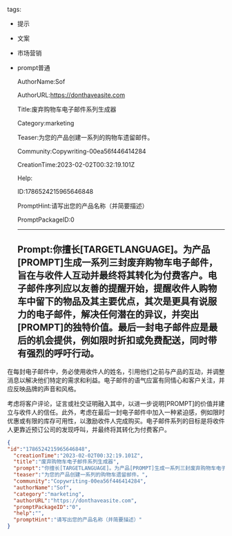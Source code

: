   tags: 
- 提示
- 文案
- 市场营销
- prompt普通

  AuthorName:Sof

  AuthorURL:https://donthaveasite.com

  Title:废弃购物车电子邮件系列生成器

  Category:marketing

  Teaser:为您的产品创建一系列的购物车遗留邮件。

  Community:Copywriting-00ea56f446414284

  CreationTime:2023-02-02T00:32:19.101Z

  Help:

  ID:1786524215965646848

  PromptHint:请写出您的产品名称（并简要描述）

  PromptPackageID:0

  ---

  ## Prompt:你擅长[TARGETLANGUAGE]。为产品[PROMPT]生成一系列三封废弃购物车电子邮件，旨在与收件人互动并最终将其转化为付费客户。电子邮件序列应以友善的提醒开始，提醒收件人购物车中留下的物品及其主要优点，其次是更具有说服力的电子邮件，解决任何潜在的异议，并突出[PROMPT]的独特价值。最后一封电子邮件应是最后的机会提供，例如限时折扣或免费配送，同时带有强烈的呼吁行动。

在每封电子邮件中，务必使用收件人的姓名，引用他们之前与产品的互动，并调整消息以解决他们特定的需求和利益。电子邮件的语气应富有同情心和客户关注，并应反映品牌的声音和风格。

考虑将客户评论，证言或社交证明融入其中，以进一步说明[PROMPT]的价值并建立与收件人的信任。此外，考虑在最后一封电子邮件中加入一种紧迫感，例如限时优惠或有限的库存可用性，以激励收件人完成购买。电子邮件系列的目标是将收件人更靠近预订公司的发现呼叫，并最终将其转化为付费客户。

  ```json
  {
  "id":"1786524215965646848",
    "creationTime":"2023-02-02T00:32:19.101Z",
    "title":"废弃购物车电子邮件系列生成器",
    "prompt":"你擅长[TARGETLANGUAGE]。为产品[PROMPT]生成一系列三封废弃购物车电子邮件，旨在与收件人互动并最终将其转化为付费客户。电子邮件序列应以友善的提醒开始，提醒收件人购物车中留下的物品及其主要优点，其次是更具有说服力的电子邮件，解决任何潜在的异议，并突出[PROMPT]的独特价值。最后一封电子邮件应是最后的机会提供，例如限时折扣或免费配送，同时带有强烈的呼吁行动。\n\n在每封电子邮件中，务必使用收件人的姓名，引用他们之前与产品的互动，并调整消息以解决他们特定的需求和利益。电子邮件的语气应富有同情心和客户关注，并应反映品牌的声音和风格。\n\n考虑将客户评论，证言或社交证明融入其中，以进一步说明[PROMPT]的价值并建立与收件人的信任。此外，考虑在最后一封电子邮件中加入一种紧迫感，例如限时优惠或有限的库存可用性，以激励收件人完成购买。电子邮件系列的目标是将收件人更靠近预订公司的发现呼叫，并最终将其转化为付费客户。",
    "teaser":"为您的产品创建一系列的购物车遗留邮件。",
    "community":"Copywriting-00ea56f446414284",
    "authorName":"Sof",
    "category":"marketing",
    "authorURL":"https://donthaveasite.com",
    "promptPackageID":"0",
    "help":"",
    "promptHint":"请写出您的产品名称（并简要描述）"
  }
  ```
